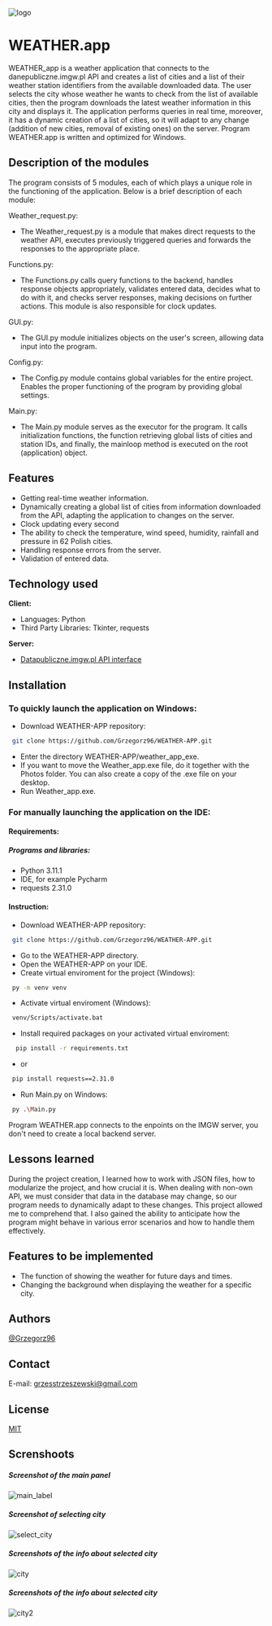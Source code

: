 ![logo](https://raw.githubusercontent.com/Grzegorz96/WEATHER-APP/master/docs/readme-images/logo.png)
# WEATHER.app

WEATHER_app is a weather application that connects to the danepubliczne.imgw.pl API and creates a list of cities and a list of their weather station identifiers from the available downloaded data. The user selects the city whose weather he wants to check from the list of available cities, then the program downloads the latest weather information in this city and displays it. The application performs queries in real time, moreover, it has a dynamic creation of a list of cities, so it will adapt to any change (addition of new cities, removal of existing ones) on the server. Program WEATHER.app is written and optimized for Windows.


## Description of the modules
The program consists of 5 modules, each of which plays a unique role in the functioning of the application. Below is a brief description of each module:

Weather_request.py:
- The Weather_request.py is a module that makes direct requests to the weather API, executes previously triggered queries and forwards the responses to the appropriate place.

Functions.py:
- The Functions.py calls query functions to the backend, handles response objects appropriately, validates entered data, decides what to do with it, and checks server responses, making decisions on further actions. This module is also responsible for clock updates.

GUI.py:
- The GUI.py module initializes objects on the user's screen, allowing data input into the program.

Config.py:
- The Config.py module contains global variables for the entire project. Enables the proper functioning of the program by providing global settings.

Main.py:
- The Main.py module serves as the executor for the program. It calls initialization functions, the function retrieving global lists of cities and station IDs, and finally, the mainloop method is executed on the root (application) object. 


## Features
- Getting real-time weather information.
- Dynamically creating a global list of cities from information downloaded from the API, adapting the application to changes on the server.
- Clock updating every second
- The ability to check the temperature, wind speed, humidity, rainfall and pressure in 62 Polish cities.
- Handling response errors from the server.
- Validation of entered data.


## Technology used

**Client:** 
- Languages: Python
- Third Party Libraries: Tkinter, requests

**Server:** 
- [Datapubliczne.imgw.pl API interface](https://danepubliczne.imgw.pl/apiinfo)


## Installation

### To quickly launch the application on Windows:
- Download WEATHER-APP repository:
```bash
 git clone https://github.com/Grzegorz96/WEATHER-APP.git
```
- Enter the directory WEATHER-APP/weather_app_exe.
- If you want to move the Weather_app.exe file, do it together with the Photos folder. You can also create a copy of the .exe file on your desktop.
- Run Weather_app.exe.

### For manually launching the application on the IDE:

#### Requirements:
##### Programs and libraries:
- Python 3.11.1
- IDE, for example Pycharm
- requests 2.31.0
#### Instruction:
- Download WEATHER-APP repository:
```bash
 git clone https://github.com/Grzegorz96/WEATHER-APP.git
```
- Go to the WEATHER-APP directory.
- Open the WEATHER-APP on your IDE.
- Create virtual enviroment for the project (Windows):
```bash
 py -m venv venv
```
- Activate virtual enviroment (Windows):
```bash
 venv/Scripts/activate.bat
```
- Install required packages on your activated virtual enviroment:
```bash
  pip install -r requirements.txt
```
- or
```bash
 pip install requests==2.31.0
```
- Run Main.py on Windows:
```bash
 py .\Main.py
```
Program WEATHER.app connects to the enpoints on the IMGW server, you don't need to create a local backend server.


## Lessons learned
During the project creation, I learned how to work with JSON files, how to modularize the project, and how crucial it is. When dealing with non-own API, we must consider that data in the database may change, so our program needs to dynamically adapt to these changes. This project allowed me to comprehend that. I also gained the ability to anticipate how the program might behave in various error scenarios and how to handle them effectively.


## Features to be implemented

- The function of showing the weather for future days and times.
- Changing the background when displaying the weather for a specific city.


## Authors

[@Grzegorz96](https://www.github.com/Grzegorz96)


## Contact

E-mail: grzesstrzeszewski@gmail.com


## License

[MIT](https://github.com/Grzegorz96/WEATHER-APP/blob/master/LICENSE.md)


## Screnshoots
##### Screenshot of the main panel
![main_label](https://raw.githubusercontent.com/Grzegorz96/WEATHER-APP/master/docs/readme-images/main_label.png)
##### Screenshot of selecting city
![select_city](https://raw.githubusercontent.com/Grzegorz96/WEATHER-APP/master/docs/readme-images/select_city.png)
##### Screenshots of the info about selected city
![city](https://raw.githubusercontent.com/Grzegorz96/WEATHER-APP/master/docs/readme-images/city.png)
##### Screenshots of the info about selected city
![city2](https://raw.githubusercontent.com/Grzegorz96/WEATHER-APP/master/docs/readme-images/city2.png)

